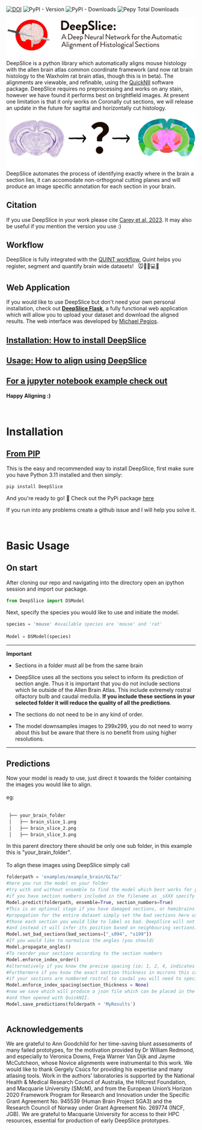 

[![DOI](https://zenodo.org/badge/274122364.svg)](https://zenodo.org/badge/latestdoi/274122364)
![PyPI - Version](https://img.shields.io/pypi/v/DeepSlice)
![PyPI - Downloads](https://img.shields.io/pypi/dm/DeepSlice)
![Pepy Total Downloads](https://img.shields.io/pepy/dt/DeepSlice)


![Alt](docs/images/DeepSlice_github_banner.png "DeepSlice Banner")
DeepSlice is a python library which automatically aligns mouse histology with the allen brain atlas common coordinate framework (and now rat brain histology to the Waxholm rat brain atlas, though this is in beta).
The alignments are viewable, and refinable, using the [QuickNII](https://www.nitrc.org/projects/quicknii "QuickNII") software package.
DeepSlice requires no preprocessing and works on any stain, however we have found it performs best on brightfield images.
At present one limitation is that it only works on Coronally cut sections, we will release an update in the future for sagittal and horizontally cut histology.
![Alt](docs/images/process.PNG) 
DeepSlice automates the process of identifying exactly where in the brain a section lies, it can accomodate non-orthogonal cutting planes and will produce an image specific annotation for each section in your brain.  
## Citation
If you use DeepSlice in your work please cite [Carey et al, 2023](https://www.nature.com/articles/s41467-023-41645-4). It may also be useful if you mention the version you use :)

## Workflow 
DeepSlice is fully integrated with the <a href="https://quint-workflow.readthedocs.io/en/latest/QUINTintro.html" >QUINT workflow.</a>  Quint helps you register, segment and quantify brain wide datasets! &nbsp; 🐭🧠🔬💻🤖

## Web Application
If you would like to use DeepSlice but don't need your own personal installation, check out [**DeepSlice Flask**](https://www.DeepSlice.com.au), a fully functional web application which will allow you to upload your dataset and download the aligned results. The web interface was developed by [Michael Pegios](https://github.com/ThermoDev/).
## [Installation: How to install DeepSlice](#installation)

## [Usage: How to align using DeepSlice](#basic-usage)
## [For a jupyter notebook example check out](examples/example_notebooks/DeepSlice_example.ipynb)

**Happy Aligning :)**


<br>


<a name='Installation'></a> 
<h1> Installation </h1>
<!-- This h2 must be bold  -->

<h2 style="font-weight: bold; text-decoration: underline"> From PIP  </h2>
This is the easy and recommended way to install DeepSlice, first make sure you have Python 3.11 installed and then simply:

```bash
pip install DeepSlice
```
And you're ready to go! 🚀 Check out the PyPi package [here](https://pypi.org/project/DeepSlice/)

If you run into any problems create a github issue and I will help you solve it.

<br>

<a name='BasicUsage'></a>    
# Basic Usage                                                                                                         
## On start                                                                                                                         
After cloning our repo and navigating into the directory open an ipython session and import our package.                 
```python                                                                                                                
from DeepSlice import DSModel     
```                                                                                                                      
Next, specify the species you would like to use and initiate the model.                                                                    
```python                                                                                                                
species = 'mouse' #available species are 'mouse' and 'rat'

Model = DSModel(species)
```                                                                             

---
**Important**

* Sections in a folder must all be from the same brain

* DeepSlice uses all the sections you select to inform its prediction of section angle. Thus it is important that you do not include sections which lie outside of the Allen Brain Atlas. This include extremely rostral olfactory bulb and caudal medulla. **If you include these sections in your selected folder it will reduce the quality of all the predictions**.

* The sections do not need to be in any kind of order. 

* The model downsamples images to 299x299, you do not need to worry about this but be aware that there is no benefit from using higher resolutions.

------

## Predictions

Now your model is ready to use, just direct it towards the folder containing the images you would like to align.            
<br/> eg:                                                                                                                
```bash                                                                                                              
    
 ├── your_brain_folder
 │   ├── brain_slice_1.png 
 │   ├── brain_slice_2.png     
 │   ├── brain_slice_3.png
```                                                                                                                      
In this parent directory there should be only one sub folder, in this example this is "your_brain_folder".               
<br />To align these images using DeepSlice simply call                                                                  
```python                                                                                                                
folderpath = 'examples/example_brain/GLTa/'
#here you run the model on your folder
#try with and without ensemble to find the model which best works for you
#if you have section numbers included in the filename as _sXXX specify this :)
Model.predict(folderpath, ensemble=True, section_numbers=True)    
#This is an optional stage if you have damaged sections, or hemibrains they may negatively effect the 
#propagation for the entire dataset simply set the bad sections here using a string which is unique to 
#those each section you would like to label as bad. DeepSlice will not include it in the propagation 
#and instead it will infer its position based on neighbouring sections.
Model.set_bad_sections(bad_sections=["_s094", "s199"])
#If you would like to normalise the angles (you should)
Model.propagate_angles()                     
#To reorder your sections according to the section numbers 
Model.enforce_index_order()    
#alternatively if you know the precise spacing (ie; 1, 2, 4, indicates that section 3 has been left out.    
#Furthermore if you know the exact section thickness in microns this can be included instead of None
#if your sections are numbered rostral to caudal you will need to specify a negative section_thickness      
Model.enforce_index_spacing(section_thickness = None)
#now we save which will produce a json file which can be placed in the same directory as your images 
#and then opened with QuickNII. 
Model.save_predictions(folderpath + 'MyResults')                                                                                                             



```
## Acknowledgements
We are grateful to Ann Goodchild for her time-saving blunt assessments of many failed prototypes, for the motivation provided by Dr William Redmond, and especially to Veronica Downs, Freja Warner Van Dijk and Jayme McCutcheon, whose Novice alignments were instrumental to this work. We would like to thank Gergely Csúcs for providing his expertise and many atlasing tools. Work in the authors’ laboratories is supported by the National Health & Medical Research Council of Australia, the Hillcrest Foundation, and Macquarie University (SMcM), and from the European Union’s Horizon 2020 Framework Program for Research and Innovation under the Specific Grant Agreement No. 945539 (Human Brain Project SGA3) and the Research Council of Norway under Grant Agreement No. 269774 (INCF, JGB). We are grateful to Macquarie University for access to their HPC resources, essential for production of early DeepSlice prototypes.



